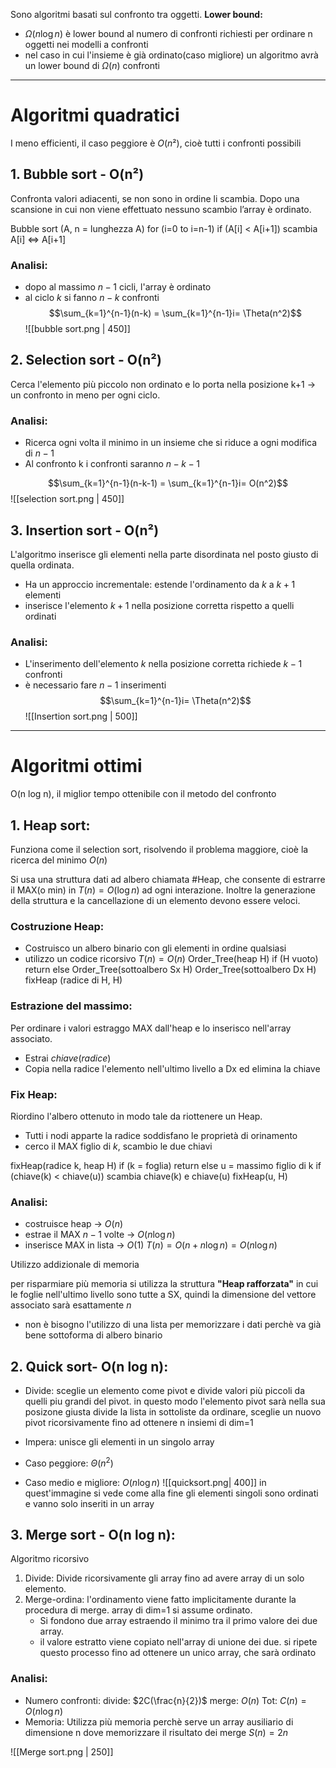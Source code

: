 Sono algoritmi basati sul confronto tra oggetti.
**Lower bound:**
- $\Omega(n\log n)$ è lower bound al numero di confronti richiesti per ordinare n oggetti nei modelli a confronti
- nel caso in cui l'insieme è già ordinato(caso migliore) un algoritmo avrà un lower bound di $\Omega (n)$ confronti

---
# Algoritmi quadratici
I meno efficienti, il caso peggiore è $O(n²)$, cioè tutti i confronti possibili

## 1. Bubble sort - O(n²)
Confronta valori adiacenti, se non sono in ordine li scambia.
Dopo una scansione in cui non viene effettuato nessuno scambio l’array è ordinato.

Bubble sort (A, n = lunghezza A)
for (i=0 to i=n-1)
	if (A\[i] < A\[i+1]) scambia A\[i] ⇔ A\[i+1]

### Analisi:
- dopo al massimo $n-1$ cicli, l'array è ordinato
- al ciclo $k$ si fanno $n-k$ confronti
$$\sum_{k=1}^{n-1}(n-k) = \sum_{k=1}^{n-1}i= \Theta(n^2)$$
![[bubble sort.png | 450]]


## 2. Selection sort - O(n²)
Cerca l'elemento più piccolo non ordinato e lo porta nella posizione k+1 → un confronto in meno per ogni ciclo.

### Analisi: 
- Ricerca ogni volta il minimo in un insieme che si riduce a ogni modifica di $n-1$
- Al confronto k i confronti saranno $n-k-1$

$$\sum_{k=1}^{n-1}(n-k-1) = \sum_{k=1}^{n-1}i= O(n^2)$$
![[selection sort.png | 450]]


## 3. Insertion sort - O(n²)
L'algoritmo inserisce gli elementi nella parte disordinata nel posto giusto di quella ordinata.
- Ha un approccio incrementale: estende l'ordinamento da $k$ a $k+1$ elementi
- inserisce l'elemento $k+1$ nella posizione corretta rispetto a quelli ordinati

### Analisi:
- L'inserimento dell'elemento $k$ nella posizione corretta richiede $k-1$ confronti
- è necessario fare $n-1$ inserimenti
$$\sum_{k=1}^{n-1}i= \Theta(n^2)$$
![[Insertion sort.png | 500]]




---
# Algoritmi ottimi
O(n log n), il miglior tempo ottenibile con il metodo del confronto

## 1. Heap sort:
Funziona come il selection sort, risolvendo il problema maggiore, cioè la ricerca del minimo $O(n)$

Si usa una struttura dati ad albero chiamata #Heap, che consente di estrarre il MAX(o min) in $T(n)=O(\log n)$ ad ogni interazione. 
Inoltre la generazione della struttura e la cancellazione di un elemento devono essere veloci.

### Costruzione Heap:
- Costruisco un albero binario con gli elementi in ordine qualsiasi
- utilizzo un codice ricorsivo $T(n)=O(n)$
	Order_Tree(heap H)
		if (H vuoto) return
		else
			Order_Tree(sottoalbero Sx H)
			Order_Tree(sottoalbero Dx H)
			fixHeap (radice di H, H)
### Estrazione del massimo:
Per ordinare i valori estraggo MAX dall'heap e lo inserisco nell'array associato.
- Estrai $chiave(radice)$
- Copia nella radice l'elemento nell'ultimo livello a Dx ed elimina la chiave 
### Fix Heap:
Riordino l'albero ottenuto in modo tale da riottenere un Heap.
- Tutti i nodi apparte la radice soddisfano le proprietà di orinamento
- cerco il MAX figlio di $k$, scambio le due chiavi

fixHeap(radice k, heap H)
	if (k = foglia) return
	else
		u = massimo figlio di k
		if (chiave(k) < chiave(u))
			scambia chiave(k) e chiave(u)
			fixHeap(u, H)

### Analisi:
- costruisce heap → $O(n)$
- estrae il MAX $n-1$ volte → $O(n \log n)$
- inserisce MAX in lista → $O(1)$
$T(n) = O(n + n \log n) =O(n \log n)$

Utilizzo addizionale di memoria

per risparmiare più memoria si utilizza la struttura **"Heap rafforzata"** in cui le foglie nell'ultimo livello sono tutte a SX, quindi la dimensione del vettore associato sarà esattamente $n$
- non è bisogno l'utilizzo di una lista per memorizzare i dati perchè va già bene sottoforma di albero binario

## 2. Quick sort- O(n log n):
- Divide: 
	sceglie un elemento come pivot e divide valori più piccoli da quelli piu grandi del pivot. 
	in questo modo l'elemento pivot sarà nella sua posizone giusta
	divide la lista in sottoliste da ordinare, sceglie un nuovo pivot ricorsivamente fino ad ottenere n insiemi di dim=1
- Impera:
	unisce gli elementi in un singolo array

- Caso peggiore: $\Theta(n^2)$
- Caso medio e migliore: $O(n\log n)$
![[quicksort.png| 400]]
in quest'immagine si vede come alla fine gli elementi singoli sono ordinati e vanno solo inseriti in un array 

## 3. Merge sort - O(n log n):
Algoritmo ricorsivo
1. Divide:
	Divide ricorsivamente gli array fino ad avere array di un solo elemento.
2. Merge-ordina:
	l'ordinamento viene fatto implicitamente durante la procedura di merge. array di dim=1 si assume ordinato.
	- Si fondono due array estraendo il minimo tra il primo valore dei due array. 
	- il valore estratto viene copiato nell'array di unione dei due. si ripete questo processo fino ad ottenere un unico array, che sarà ordinato

### Analisi:
- Numero confronti:
	divide: $2C(\frac{n}{2})$
	merge: $O(n)$
	Tot: $C(n)=O(n \log n)$
- Memoria: Utilizza più memoria perchè serve un array ausiliario di dimensione n dove memorizzare il risultato dei merge
	$S(n)=2n$

![[Merge sort.png | 250]]